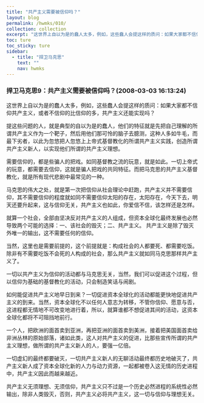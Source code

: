 ```yaml
---
title: "共产主义需要被信仰吗？"
layout: blog
permalink: /hwmks/010/
collection: collection
excerpt: "这世界上自以为是的蠢人太多，例如，这些蠢人会提这样的质问：如果大家都不信仰共产主义，或者不信仰的比信仰的多，共产主义还能实现吗？"
toc: ture
toc_sticky: ture
sidebar:
  - title: "捍卫马克思"
    text: ""
    nav: hwmks
---
```


### 捍卫马克思9：共产主义需要被信仰吗？(2008-03-03 16:13:24) 

这世界上自以为是的蠢人太多，例如，这些蠢人会提这样的质问：如果大家都不信仰共产主义，或者不信仰的比信仰的多，共产主义还能实现吗？

提这些问题的人，就是典型的自以为是的蠢人，他们的特征就是先把自己理解的所谓共产主义作为一个靶子，然后用他们那可怜的脑子去臆测，这种人多如牛毛，而最下劣者，以此为忽悠把人忽悠上上帝式基督教化的所谓共产主义实践，创造所谓共产主义新人，以实现他们所谓的共产主义理想。

需要信仰的，都是些骗人的把戏。如同基督教之流的玩意，就是如此。一切上帝式的玩意，都需要去信仰，这就是骗人把戏的共同特征。而把马克思的共产主义基督教化，就是所有现代悲剧中最常见的一种。

马克思的伟大之处，就是第一次把信仰从社会理论中赶跑，共产主义并不需要信仰，其不需要信仰的程度就如同不需要信仰太阳的存在，太阳存在，今天下去，明天还要升起来，这与信仰无关，共产主义也如此，你爱信不信，该怎样还是怎样。

就算一个社会，全部由坚决反对共产主义的人组成，但资本全球化最终发展也必然导致两个可能的选择：一、该社会的毁灭；二、共产主义。
共产主义是除了毁灭外唯一的输出，这不需要任何的信仰。

当然，这里也是需要前提的，这个前提就是：构成社会的人都要死、都需要吃饭。除非有不需要吃饭不会死的人构成的社会，那么共产主义就如同马克思那样共产主义了。

一切以共产主义为信仰的活动都与马克思无关，当然，我们可以促进这个过程，但以信仰为基础的基督教化的活动，只会制造笑话与闹剧。

如何能促进共产主义地早日到来？一切促进资本全球化的活动都能更快地促进共产主义的到来。当然，资本全球化不以任何人意志为转移，不管你信仰、愿意与否，这进程都无情地不可改变地进行着，所以，就算谁都不想促进其间的活动，这资本全球化都将不可阻挡地前行。

一个人，把欧洲的面首卖到亚洲，再把亚洲的面首卖到美洲，接着把美国面首卖给非洲丛林的原始部落，诸如此类，这人对共产主义的促进，比那些宣传所谓的共产主义理想，做所谓的共产主义新人的人，要强一亿倍。

一切虚幻的最终都要破灭，一切共产主义新人的无聊活动最终都历史地破灭了，共产主义新人成了资本全球化新的人力与动力资源，一起都被卷入这无情的历史进程中，共产主义因此而越来越近。

共产主义无须理想、无须信仰，共产主义只不过是一个历史必然进程的系统性必然输出，除非人类毁灭，否则，共产主义必将共产主义，这一切与信仰与理想无关。